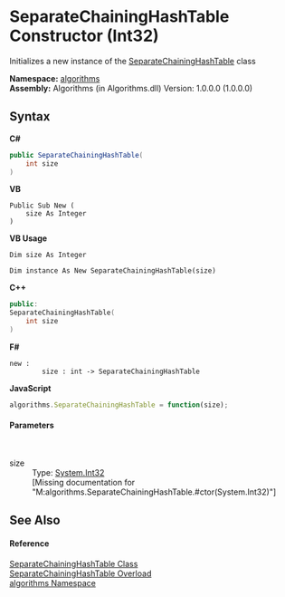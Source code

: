 # SeparateChainingHashTable Constructor (Int32)
 

Initializes a new instance of the <a href="afde2c11-c77d-77ff-450b-c3aa0c14f37d">SeparateChainingHashTable</a> class

**Namespace:**&nbsp;<a href="82f88b43-fdc9-bc99-9558-75fce96d448f">algorithms</a><br />**Assembly:**&nbsp;Algorithms (in Algorithms.dll) Version: 1.0.0.0 (1.0.0.0)

## Syntax

**C#**<br />
``` C#
public SeparateChainingHashTable(
	int size
)
```

**VB**<br />
``` VB
Public Sub New ( 
	size As Integer
)
```

**VB Usage**<br />
``` VB Usage
Dim size As Integer

Dim instance As New SeparateChainingHashTable(size)
```

**C++**<br />
``` C++
public:
SeparateChainingHashTable(
	int size
)
```

**F#**<br />
``` F#
new : 
        size : int -> SeparateChainingHashTable
```

**JavaScript**<br />
``` JavaScript
algorithms.SeparateChainingHashTable = function(size);
```


#### Parameters
&nbsp;<dl><dt>size</dt><dd>Type: <a href="http://msdn2.microsoft.com/en-us/library/td2s409d" target="_blank">System.Int32</a><br />\[Missing <param name="size"/> documentation for "M:algorithms.SeparateChainingHashTable.#ctor(System.Int32)"\]</dd></dl>

## See Also


#### Reference
<a href="afde2c11-c77d-77ff-450b-c3aa0c14f37d">SeparateChainingHashTable Class</a><br /><a href="8047897c-af7b-3a99-f4c6-59615ac2f92d">SeparateChainingHashTable Overload</a><br /><a href="82f88b43-fdc9-bc99-9558-75fce96d448f">algorithms Namespace</a><br />